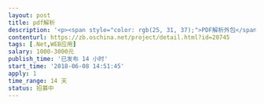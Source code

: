 ```yaml
---                
layout: post       
title: pdf解析           
description: '<p><span style="color: rgb(25, 31, 37);">PDF解析外包</span></p><p><span style="color: rgb(25, 31, 37);">需求：</span></p><p><span style="color: rgb(25, 31, 37);"> 稳定性，能够兼容各种PDF文档解析，不出现程序假死，奔溃等情况。</span></p><p><span style="color: rgb(25, 31, 37);">性能，处理1万字的PDF文档，时间在2秒以内。</span></p><p><span style="color: rgb(25, 31, 37);">能够正确识别常规PDF，不出现乱码，空白，强制换行符等与肉眼阅读不一致情况。 </span></p><p><span style="color: rgb(25, 31, 37);">不出现文档中句子和段落被非法切割的状况。</span></p><p><span style="color: rgb(25, 31, 37);">验收：</span></p><p><span style="color: rgb(25, 31, 37);">能够连续处理1000个文档，且满足上述条件。</span></p><p><span style="color: rgb(25, 31, 37);">交付.net 类库文件</span></p><p><span style="color: rgb(25, 31, 37);">开发语言限制为C#，且版本不高于4.5</span></p>'     
contenturl: https://zb.oschina.net/project/detail.html?id=20745      
tags: [.Net,WEB应用]            
salary: 1000-3000元          
publish_time: '已发布 14 小时'         
start_time: '2018-06-08 14:51:45'           
apply: 1                   
time_range: 14 天              
status: 招募中                  
---                 
```

